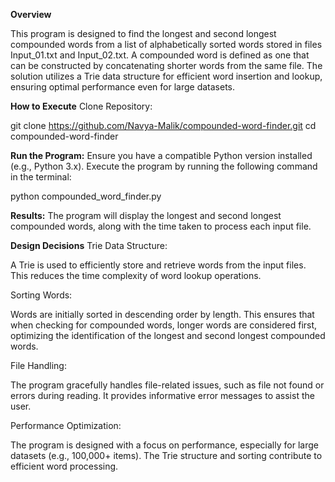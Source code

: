 
**Overview**

This program is designed to find the longest and second longest compounded words from a list of alphabetically sorted words stored in files Input_01.txt and Input_02.txt. A compounded word is defined as one that can be constructed by concatenating shorter words from the same file. The solution utilizes a Trie data structure for efficient word insertion and lookup, ensuring optimal performance even for large datasets.

**How to Execute**
Clone Repository:

git clone https://github.com/Navya-Malik/compounded-word-finder.git
cd compounded-word-finder



**Run the Program:**
Ensure you have a compatible Python version installed (e.g., Python 3.x).
Execute the program by running the following command in the terminal:

python compounded_word_finder.py


**Results:**
The program will display the longest and second longest compounded words, along with the time taken to process each input file.


**Design Decisions**
Trie Data Structure:

A Trie is used to efficiently store and retrieve words from the input files. This reduces the time complexity of word lookup operations.

Sorting Words:

Words are initially sorted in descending order by length. This ensures that when checking for compounded words, longer words are considered first, optimizing the identification of the longest and second longest compounded words.

File Handling:

The program gracefully handles file-related issues, such as file not found or errors during reading. It provides informative error messages to assist the user.

Performance Optimization:

The program is designed with a focus on performance, especially for large datasets (e.g., 100,000+ items). The Trie structure and sorting contribute to efficient word processing.
